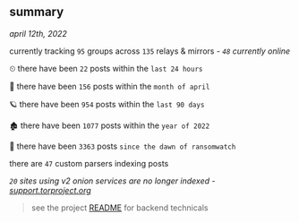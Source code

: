 
## summary
_april 12th, 2022_

currently tracking `95` groups across `135` relays & mirrors - _`48` currently online_

⏲ there have been `22` posts within the `last 24 hours`

🦈 there have been `156` posts within the `month of april`

🪐 there have been `954` posts within the `last 90 days`

🏚 there have been `1077` posts within the `year of 2022`

🦕 there have been `3363` posts `since the dawn of ransomwatch`

there are `47` custom parsers indexing posts

_`20` sites using v2 onion services are no longer indexed - [support.torproject.org](https://support.torproject.org/onionservices/v2-deprecation/)_

> see the project [README](https://github.com/thetanz/ransomwatch#ransomwatch--) for backend technicals
